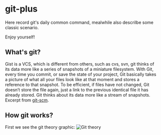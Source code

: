 # git-plus
Here record git's daily common command, mealwhile also descrilbe some classic scenario. 

Enjoy yourself!

## What's git?
Gist is a VCS, which is different from others, such as cvs, svn, git thinks of its data more like a series of snapshots of a miniature filesystem. With Git, every time you commit, or save the state of your project, Git basically takes a picture of what all your files look like at that moment and stores a reference to that snapshot. To be efficient, if files have not changed, Git doesn’t store the file again, just a link to the previous identical file it has already stored. Git thinks about its data more like a stream of snapshots.  Excerpt from [git-scm](https://git-scm.com/book/en/v2/Getting-Started-What-is-Git%3F).     

## How git works?
First we see the git theory graphic:
![Git theory](https://github.com/TourDJ/git-plus/blob/master/images/git-theory.jpg)     

